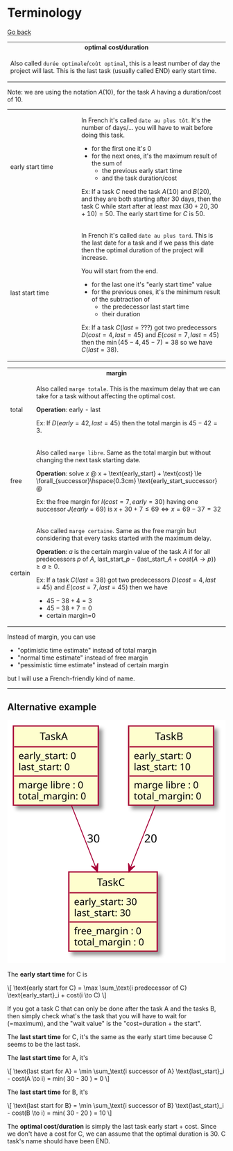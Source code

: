 # Terminology

[Go back](..#scheduling-problem)

<table class="table table-bordered table-striped table-dark">
<tr><th>optimal cost/duration</th></tr>
<tr><td>

Also called ``durée optimale``/`coût optimal`, this
is a least number of day the project will last. This is the
last task (usually called END)
early start time.
</td></tr></table>

Note: we are using the notation $A(10)$,
for the task $A$ having a duration/cost of $10$.

<table class="table table-bordered table-striped table-dark">
<tr><td style="min-width: 150px;">early start time</td><td>

In French it's called ``date au plus tôt``. It's the
number of days/... you will have to wait before
doing this task.

* for the first one it's 0
* for the next ones, it's the maximum result of the sum of
  * the previous early start time
  * and the task duration/cost

Ex: If a task $C$ need the task $A(10)$ and
$B(20)$, and they are both starting
after 30 days, then the task C while start after
at least $\max(30+20, 30+10)=50$. The early start time
for $C$ is $50$.
</td></tr>
<tr><td>last start time</td><td>

In French it's called ``date au plus tard``. This is the
last date for a task and if we pass this date then the
optimal duration of the project will increase.

You will start from the end.

* for the last one it's "early start time" value
* for the previous ones, it's the minimum result 
of the subtraction of
  * the predecessor last start time
  * their duration

Ex: If a task $C(last=???)$ got two
predecessors $D(cost=4, last=45)$ and
$E(cost=7, last=45)$ then the $\min(45-4,45-7)=38$
so we have $C(last=38)$.
</td></tr>
</table>

<table class="table table-bordered table-striped table-dark">
<tr><th colspan="2">margin</th></tr>
<tr><td>total</td><td>

Also called ``marge totale``. This is the maximum
delay that we can take for a task without
affecting the optimal cost.

**Operation**: early - last

Ex: If $D(early=42, last=45)$ then the
total margin is $45-42=3$.
</td></tr>
<tr><td>free</td><td>

Also called ``marge libre``. Same as the total margin
but without changing the next task starting date.

**Operation**: solve $x$
@
x + \text{early_start} + \text{cost} \le \forall_{successor}\hspace{0.3cm} \text{early_start_successor}
@

Ex: the free margin for $I(cost=7, early=30)$ having
one successor $J(early=69)$ is
$x + 30 + 7 \le 69 \Leftrightarrow x = 69-37=32$
</td></tr>
<tr><td>certain</td><td>

Also called ``marge certaine``. Same as the free margin
but considering that every tasks started with the maximum
delay.

**Operation**: $a$ is the certain margin value of
the task $A$ if for all predecessors $p$ of $A$,
$\text{last_start}\_p - 
(\text{last_start}\_A + cost(A \to p)) \ge a \ge 0$.

Ex: If a task $C(last=38)$ got two
predecessors $D(cost=4, last=45)$ and
$E(cost=7, last=45)$ then we have

* $45-38+4=3$
* $45-38+7=0$
* certain margin=0
</td></tr>
</table>

Instead of margin, you can use

* "optimistic time estimate" instead of total margin
* "normal time estimate" instead of free margin
* "pessimistic time estimate" instead of certain margin

but I will use a French-friendly kind of name.

<hr class="sr">

## Alternative example

![](images/terminology.svg)

The **early start time** for C is

<div>
\[
\text{early start for C} 
= \max \sum_\text{i predecessor of C} \text{early_start}_i + cost(i \to C)
\]
</div>

If you got a task C that can only be
done after the task A and the tasks B, then simply check
what's the task that you will have to wait for (=maximum),
and the "wait value" is the "cost=duration + the start".

The **last start time** for C, it's the same
as the early start time because C seems to be the last task.

The **last start time** for A, it's 

<div>
\[
\text{last start for A} 
= \min \sum_\text{i successor of A}
\text{last_start}_i - cost(A \to i)
= min( 30 - 30 ) = 0 
\]
</div>

The **last start time** for B, it's

<div>
\[
\text{last start for B} 
= \min \sum_\text{i successor of B}
\text{last_start}_i - cost(B \to i)
= min( 30 - 20 ) = 10 
\]
</div>

The **optimal cost/duration** is simply the last
task early start + cost. Since we don't have
a cost for C, we can assume that the optimal duration
is $30$. C task's name should have been END.